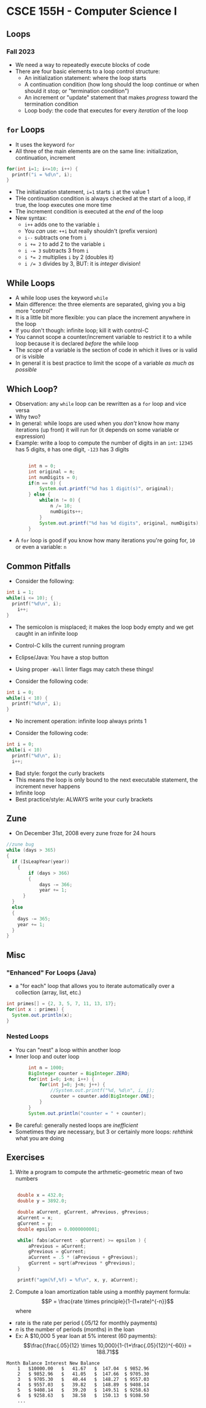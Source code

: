 
# CSCE 155H - Computer Science I
## Loops
### Fall 2023

* We need a way to repeatedly execute blocks of code
* There are four basic elements to a loop control structure:
  * An initialization statement: where the loop starts
  * A continuation condition (how long should the loop continue or when should it stop; or "termination condition")
  * An increment or "update" statement that makes *progress* toward the termination condition
  * Loop body: the code that executes for every *iteration* of the loop

## `for` Loops

* It uses the keyword `for`
* All three of the main elements are on the same line: initialization, continuation, increment

```c
for(int i=1; i<=10; i++) {
  printf("i = %d\n", i);
}
```

* The initialization statement, `i=1` starts `i` at the value 1
* THe continuation condition is always checked at the start of a loop, if true, the loop executes one more time
* The increment condition is executed at the *end* of the loop
* New syntax:
  * `i++` adds one to the variable `i`
  * You *can* use: `++i` but really shouldn't (prefix version)
  * `i--` subtracts one from `i`
  * `i += 2` to add 2 to the variable `i`
  * `i -= 3` subtracts 3 from `i`
  * `i *= 2` multiplies `i` by 2 (doubles it)
  * `i /= 3` divides by 3, BUT: it is *integer* division!

## While Loops

* A while loop uses the keyword `while`
* Main difference: the three elements are separated, giving you a big more "control"
* It is a little bit more flexible: you can place the increment anywhere in the loop
* If you don't though: infinite loop; kill it with control-C
* You cannot scope a counter/increment variable to restrict it to a while loop because it is declared *before* the while loop
* The *scope* of a variable is the section of code in which it lives or is valid or is visible
* In general it is best practice to limit the scope of a variable *as much as possible*

## Which Loop?

* Observation: any `while` loop can be rewritten as a `for` loop and vice versa
* Why two?
* In general: while loops are used when you *don't* know how many iterations (up front) it will run for (it depends on some variable or expression)
* Example: write a loop to compute the number of digits in an `int`: `12345` has 5 digits, `0` has one digit, `-123` has 3 digits

```java

		int n = 0;
		int original = n;
		int numDigits = 0;
		if(n == 0) {
			System.out.printf("%d has 1 digit(s)", original);
		} else {
			while(n != 0) {
				n /= 10;
				numDigits++;
			}
			System.out.printf("%d has %d digits", original, numDigits);
		}
```

* A `for` loop is good if you know how many iterations you're going for, `10` or even a variable: `n`

## Common Pitfalls

* Consider the following:

```c
int i = 1;
while(i <= 10); {
  printf("%d\n", i);
	i++;
}
```

* The semicolon is misplaced; it makes the loop body empty and we get caught in an infinite loop
* Control-C kills the current running program
* Eclipse/Java: You have a stop button
* Using proper `-Wall` linter flags may catch these things!


* Consider the following code:

```c
int i = 0;
while(i < 10) {
  printf("%d\n", i);
}
```

* No increment operation: infinite loop always prints 1


* Consider the following code:

```c
int i = 0;
while(i < 10)
  printf("%d\n", i);
  i++;
```

* Bad style: forgot the curly brackets
* This means the loop is only bound to the next executable statement, the increment never happens
* Infinite loop
* Best practice/style: ALWAYS write your curly brackets

## Zune

* On December 31st, 2008 every zune froze for 24 hours

```c
//zune bug
while (days > 365)
{
  if (IsLeapYear(year))
	{
		if (days > 366)
		{
			days -= 366;
			year += 1;
	  }
  }
  else
  {
    days -= 365;
    year += 1;
  }
}
```

## Misc

### "Enhanced" For Loops (Java)

* a "for each" loop that allows you to iterate automatically over a collection (array, list, etc.)

```java
int primes[] = {2, 3, 5, 7, 11, 13, 17};
for(int x : primes) {
  System.out.println(x);
}
```

### Nested Loops

* You can "nest" a loop within another loop
* Inner loop and outer loop

```java
		int n = 1000;
		BigInteger counter = BigInteger.ZERO;
		for(int i=0; i<n; i++) {
			for(int j=0; j<n; j++) {
				//System.out.printf("%d, %d\n", i, j);
				counter = counter.add(BigInteger.ONE);
			}			
		}
		System.out.println("counter = " + counter);
```

* Be careful: generally nested loops are *inefficient*
* Sometimes they are necessary, but 3 or certainly more loops: *rehthink* what you are doing

## Exercises

1. Write a program to compute the arthmetic-geometric mean of two numbers

```c

    double x = 432.0;
    double y = 3892.0;

    double aCurrent, gCurrent, aPrevious, gPrevious;
    aCurrent = x;
    gCurrent = y;
    double epsilon = 0.0000000001;

    while( fabs(aCurrent - gCurrent) >= epsilon ) {
        aPrevious = aCurrent;
        gPrevious = gCurrent;
        aCurrent = .5 * (aPrevious + gPrevious);
        gCurrent = sqrt(aPrevious * gPrevious);
    }

    printf("agm(%f,%f) = %f\n", x, y, aCurrent);
```

2. Compute a loan amortization table using a monthly payment formula:
  $$P = \frac{rate \times principle}{1-(1+rate)^{-n}}$$
where
 * rate is the rate per period (.05/12 for monthly payments)
 * $n$ is the number of periods (months) in the loan
 * Ex: A $10,000 5 year loan at 5% interest (60 payments):
 $$\frac{\frac{.05}{12} \times 10,000}{1-(1+\frac{.05}{12})^{-60}} = 188.71$$

 ```text
 Month Balance Interest New Balance
     1   $10000.00   $   41.67   $  147.04  $ 9852.96
     2   $ 9852.96   $   41.05   $  147.66  $ 9705.30
     3   $ 9705.30   $   40.44   $  148.27  $ 9557.03
     4   $ 9557.03   $   39.82   $  148.89  $ 9408.14
     5   $ 9408.14   $   39.20   $  149.51  $ 9258.63
     6   $ 9258.63   $   38.58   $  150.13  $ 9108.50
     ...
 ```

```text









```
